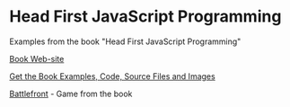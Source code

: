 # Head First JavaScript Programming

Examples from the book "Head First JavaScript Programming"

[Book Web-site](https://wickedlysmart.com)

[Get the Book Examples, Code, Source Files and Images](http://wickedlysmart.com/hfjs)

[Battlefront](https://233blr.github.io/Battleship/) - Game from the book
